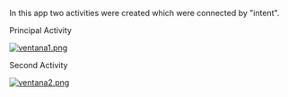 In this app two activities were created which were connected by "intent".



Principal Activity


[![ventana1.png](https://i.postimg.cc/gjhjNGLM/ventana1.png)](https://postimg.cc/SYymKFr8)



Second Activity


[![ventana2.png](https://i.postimg.cc/FRMsfwC0/ventana2.png)](https://postimg.cc/ZBLh2sSq)
